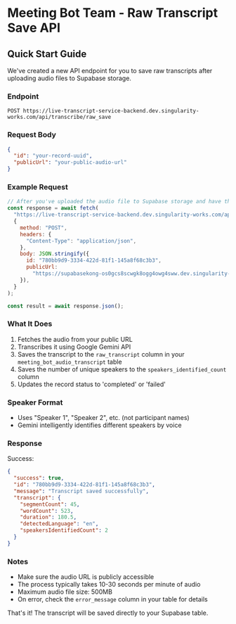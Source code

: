 # Meeting Bot Team - Raw Transcript Save API

## Quick Start Guide

We've created a new API endpoint for you to save raw transcripts after uploading audio files to Supabase storage.

### Endpoint

```
POST https://live-transcript-service-backend.dev.singularity-works.com/api/transcribe/raw_save
```

### Request Body

```json
{
  "id": "your-record-uuid",
  "publicUrl": "your-public-audio-url"
}
```

### Example Request

```javascript
// After you've uploaded the audio file to Supabase storage and have the public URL:
const response = await fetch(
  "https://live-transcript-service-backend.dev.singularity-works.com/api/transcribe/raw_save",
  {
    method: "POST",
    headers: {
      "Content-Type": "application/json",
    },
    body: JSON.stringify({
      id: "780bb9d9-3334-422d-81f1-145a8f68c3b3",
      publicUrl:
        "https://supabasekong-os0gcs8scwgk8ogg4owg4sww.dev.singularity-works.com/storage/v1/object/public/bot-audio-transcript/google_meet_iuf-egac-zwm_2025-07-24_08-45-12.mp3",
    }),
  }
);

const result = await response.json();
```

### What It Does

1. Fetches the audio from your public URL
2. Transcribes it using Google Gemini API
3. Saves the transcript to the `raw_transcript` column in your `meeting_bot_audio_transcript` table
4. Saves the number of unique speakers to the `speakers_identified_count` column
5. Updates the record status to 'completed' or 'failed'

### Speaker Format

- Uses "Speaker 1", "Speaker 2", etc. (not participant names)
- Gemini intelligently identifies different speakers by voice

### Response

Success:

```json
{
  "success": true,
  "id": "780bb9d9-3334-422d-81f1-145a8f68c3b3",
  "message": "Transcript saved successfully",
  "transcript": {
    "segmentCount": 45,
    "wordCount": 523,
    "duration": 180.5,
    "detectedLanguage": "en",
    "speakersIdentifiedCount": 2
  }
}
```

### Notes

- Make sure the audio URL is publicly accessible
- The process typically takes 10-30 seconds per minute of audio
- Maximum audio file size: 500MB
- On error, check the `error_message` column in your table for details

That's it! The transcript will be saved directly to your Supabase table.
